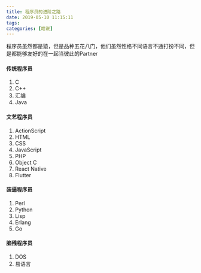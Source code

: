```yaml
---
title: 程序员的进阶之路
date: 2019-05-10 11:15:11
tags: 
categories: [瞎说]
---
```


程序员虽然都是猿，但是品种五花八门，他们虽然性格不同语言不通打扮不同，但是都能够友好的在一起当彼此的Partner

<!--more-->

#### 传统程序员

1. C
2. C++
3. 汇编
4. Java

#### 文艺程序员

1. ActionScript
2. HTML
3. CSS
4. JavaScript
6. PHP
7. Object C
8. React Native
9. Flutter

#### 装逼程序员
1. Perl
2. Python
3. Lisp
4. Erlang
5. Go

#### 脑残程序员

1. DOS
2. 易语言